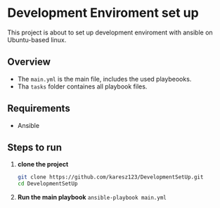 # Development Enviroment set up

This project is about to set up development enviroment with ansible on Ubuntu-based linux.

## Overview
- The `main.yml` is the main file, includes the used playbeooks.
- Tha `tasks` folder containes all playbook files.

## Requirements
- Ansible


## Steps to run
1. **clone the project**
	```bash
	git clone https://github.com/karesz123/DevelopmentSetUp.git
	cd DevelopmentSetUp
	```
2. **Run the main playbook**
        ```ansible-playbook main.yml```
